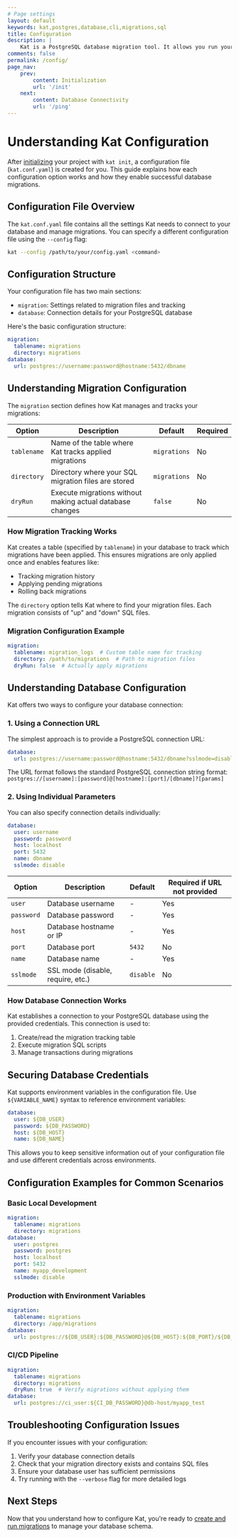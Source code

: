 ```yaml
---
# Page settings
layout: default
keywords: kat,postgres,database,cli,migrations,sql
title: Configuration
description: |
    Kat is a PostgreSQL database migration tool. It allows you run your migrations with raw SQL files.
comments: false
permalink: /config/
page_nav:
    prev:
        content: Initialization
        url: '/init'
    next: 
        content: Database Connectivity
        url: '/ping'
---
```


# Understanding Kat Configuration

After [initializing](/init/) your project with `kat init`, a configuration file (`kat.conf.yaml`) is created for you. This guide explains how each configuration option works and how they enable successful database migrations.

## Configuration File Overview

The `kat.conf.yaml` file contains all the settings Kat needs to connect to your database and manage migrations. You can specify a different configuration file using the `--config` flag:

```bash
kat --config /path/to/your/config.yaml <command>
```

## Configuration Structure

Your configuration file has two main sections:
- `migration`: Settings related to migration files and tracking
- `database`: Connection details for your PostgreSQL database

Here's the basic configuration structure:

```yaml
migration:
  tablename: migrations
  directory: migrations
database:
  url: postgres://username:password@hostname:5432/dbname
```

## Understanding Migration Configuration

The `migration` section defines how Kat manages and tracks your migrations:

| Option | Description | Default | Required |
|--------|-------------|---------|----------|
| `tablename` | Name of the table where Kat tracks applied migrations | `migrations` | No |
| `directory` | Directory where your SQL migration files are stored | `migrations` | No |
| `dryRun` | Execute migrations without making actual database changes | `false` | No |

### How Migration Tracking Works

Kat creates a table (specified by `tablename`) in your database to track which migrations have been applied. This ensures migrations are only applied once and enables features like:

- Tracking migration history
- Applying pending migrations
- Rolling back migrations

The `directory` option tells Kat where to find your migration files. Each migration consists of "up" and "down" SQL files.

### Migration Configuration Example

```yaml
migration:
  tablename: migration_logs  # Custom table name for tracking
  directory: /path/to/migrations  # Path to migration files
  dryRun: false  # Actually apply migrations
```

## Understanding Database Configuration

Kat offers two ways to configure your database connection:

### 1. Using a Connection URL

The simplest approach is to provide a PostgreSQL connection URL:

```yaml
database:
  url: postgres://username:password@hostname:5432/dbname?sslmode=disable
```

The URL format follows the standard PostgreSQL connection string format:
`postgres://[username]:[password]@[hostname]:[port]/[dbname]?[params]`

### 2. Using Individual Parameters

You can also specify connection details individually:

```yaml
database:
  user: username
  password: password
  host: localhost
  port: 5432
  name: dbname
  sslmode: disable
```

| Option | Description | Default | Required if URL not provided |
|--------|-------------|---------|----------|
| `user` | Database username | - | Yes |
| `password` | Database password | - | Yes |
| `host` | Database hostname or IP | - | Yes |
| `port` | Database port | `5432` | No |
| `name` | Database name | - | Yes |
| `sslmode` | SSL mode (disable, require, etc.) | `disable` | No |

### How Database Connection Works

Kat establishes a connection to your PostgreSQL database using the provided credentials. This connection is used to:

1. Create/read the migration tracking table
2. Execute migration SQL scripts
3. Manage transactions during migrations

## Securing Database Credentials

Kat supports environment variables in the configuration file. Use `${VARIABLE_NAME}` syntax to reference environment variables:

```yaml
database:
  user: ${DB_USER}
  password: ${DB_PASSWORD}
  host: ${DB_HOST}
  name: ${DB_NAME}
```

This allows you to keep sensitive information out of your configuration file and use different credentials across environments.

## Configuration Examples for Common Scenarios

### Basic Local Development

```yaml
migration:
  tablename: migrations
  directory: migrations
database:
  user: postgres
  password: postgres
  host: localhost
  port: 5432
  name: myapp_development
  sslmode: disable
```

### Production with Environment Variables

```yaml
migration:
  tablename: migrations
  directory: /app/migrations
database:
  url: postgres://${DB_USER}:${DB_PASSWORD}@${DB_HOST}:${DB_PORT}/${DB_NAME}?sslmode=require
```

### CI/CD Pipeline

```yaml
migration:
  tablename: migrations
  directory: migrations
  dryRun: true  # Verify migrations without applying them
database:
  url: postgres://ci_user:${CI_DB_PASSWORD}@db-host/myapp_test
```

## Troubleshooting Configuration Issues

If you encounter issues with your configuration:

1. Verify your database connection details
2. Check that your migration directory exists and contains SQL files
3. Ensure your database user has sufficient permissions
4. Try running with the `--verbose` flag for more detailed logs

## Next Steps

Now that you understand how to configure Kat, you're ready to [create and run migrations](/migration/) to manage your database schema.